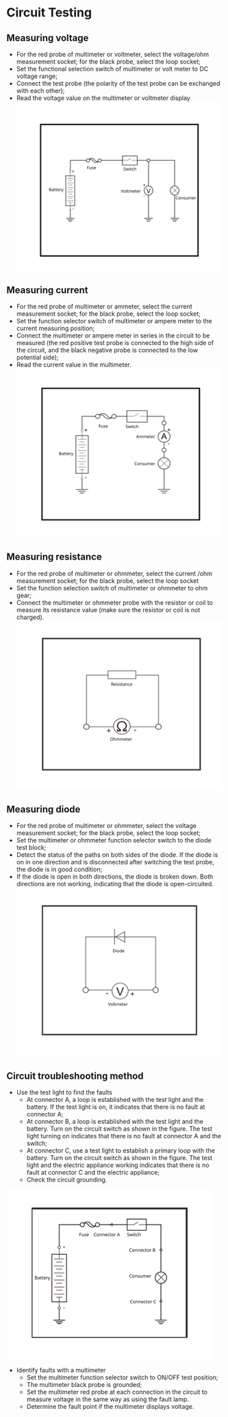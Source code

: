 # Circuit Testing

## Measuring voltage
* For the red probe of multimeter or voltmeter, select the voltage/ohm measurement socket; for the black probe, select the loop socket;
* Set the functional selection switch of multimeter or volt meter to DC voltage range;
* Connect the test probe (the polarity of the test probe can be exchanged with each other);
* Read the voltage value on the multimeter or voltmeter display
![](images/G049900.svg)

## Measuring current
* For the red probe of multimeter or ammeter, select the current measurement socket; for the black probe, select the loop socket;
* Set the function selector switch of multimeter or ampere meter to the current measuring position;
* Connect the multimeter or ampere meter in series in the circuit to be measured (the red positive test probe is connected to the high side of the circuit, and the black negative probe is connected to the low potential side);
* Read the current value in the multimeter.
![](images/G049901.svg)

## Measuring resistance
* For the red probe of multimeter or ohmmeter, select the current /ohm measurement socket; for the black probe, select the loop socket
* Set the function selection switch of multimeter or ohmmeter to ohm gear;
* Connect the multimeter or ohmmeter probe with the resistor or coil to measure its resistance value (make sure the resistor or coil is not charged).
![](images/G049902.svg)

## Measuring diode
* For the red probe of multimeter or ohmmeter, select the voltage measurement socket; for the black probe, select the loop socket;
* Set the multimeter or ohmmeter function selector switch to the diode test block;
* Detect the status of the paths on both sides of the diode. If the diode is on in one direction and is disconnected after switching the test probe, the diode is in good condition;
* If the diode is open in both directions, the diode is broken down. Both directions are not working, indicating that the diode is open-circuited.
![](images/G049903.svg)

## Circuit troubleshooting method
*  Use the test light to find the faults
    * At connector A, a loop is established with the test light and the battery. If the test light is on, it indicates that there is no fault at connector A;
    * At connector B, a loop is established with the test light and the battery. Turn on the circuit switch as shown in the figure. The test light turning on indicates that there is no fault at connector A and the switch;
    * At connector C, use a test light to establish a primary loop with the battery. Turn on the circuit switch as shown in the figure. The test light and the electric appliance working indicates that there is no fault at connector C and the electric appliance;
    * Check the circuit grounding.

![](images/G049904.svg)

* Identify faults with a multimeter
    * Set the multimeter function selector switch to ON/OFF test position;
    * The multimeter black probe is grounded;
    * Set the multimeter red probe at each connection in the circuit to measure voltage in the same way as using the fault lamp.
    * Determine the fault point if the multimeter displays voltage.
